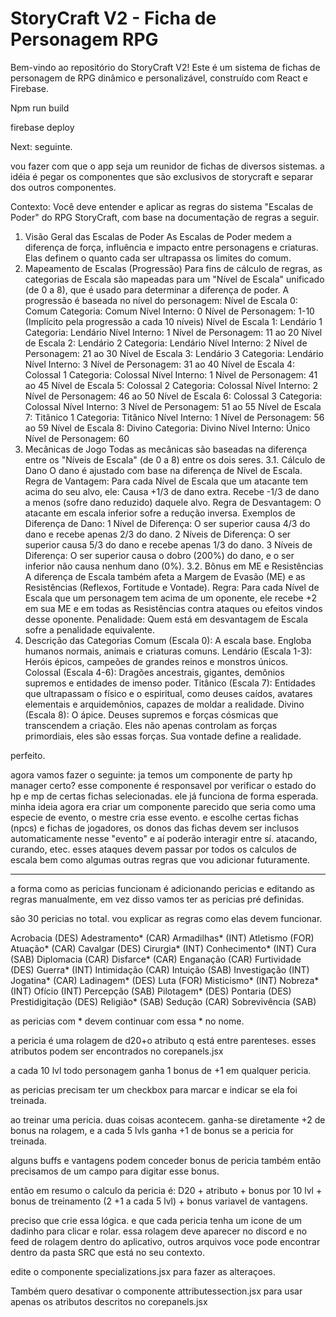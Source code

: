# StoryCraft V2 - Ficha de Personagem RPG

Bem-vindo ao repositório do StoryCraft V2! Este é um sistema de fichas de personagem de RPG dinâmico e personalizável, construído com React e Firebase.

Npm run build

firebase deploy

Next:
seguinte. 

vou fazer com que o app seja um reunidor de fichas de diversos sistemas. a idéia é pegar os componentes que são exclusivos de storycraft e separar dos outros componentes. 



Contexto: Você deve entender e aplicar as regras do sistema "Escalas de Poder" do RPG StoryCraft, com base na documentação de regras a seguir.
1. Visão Geral das Escalas de Poder
As Escalas de Poder medem a diferença de força, influência e impacto entre personagens e criaturas. Elas definem o quanto cada ser ultrapassa os limites do comum.
2. Mapeamento de Escalas (Progressão)
Para fins de cálculo de regras, as categorias de Escala são mapeadas para um "Nível de Escala" unificado (de 0 a 8), que é usado para determinar a diferença de poder. A progressão é baseada no nível do personagem:
Nível de Escala 0: Comum
Categoria: Comum
Nível Interno: 0
Nível de Personagem: 1-10 (Implícito pela progressão a cada 10 níveis)
Nível de Escala 1: Lendário 1
Categoria: Lendário
Nível Interno: 1
Nível de Personagem: 11 ao 20
Nível de Escala 2: Lendário 2
Categoria: Lendário
Nível Interno: 2
Nível de Personagem: 21 ao 30
Nível de Escala 3: Lendário 3
Categoria: Lendário
Nível Interno: 3
Nível de Personagem: 31 ao 40
Nível de Escala 4: Colossal 1
Categoria: Colossal
Nível Interno: 1
Nível de Personagem: 41 ao 45
Nível de Escala 5: Colossal 2
Categoria: Colossal
Nível Interno: 2
Nível de Personagem: 46 ao 50
Nível de Escala 6: Colossal 3
Categoria: Colossal
Nível Interno: 3
Nível de Personagem: 51 ao 55
Nível de Escala 7: Titânico 1
Categoria: Titânico
Nível Interno: 1
Nível de Personagem: 56 ao 59
Nível de Escala 8: Divino
Categoria: Divino
Nível Interno: Único
Nível de Personagem: 60
3. Mecânicas de Jogo
Todas as mecânicas são baseadas na diferença entre os "Níveis de Escala" (de 0 a 8) entre os dois seres.
3.1. Cálculo de Dano
O dano é ajustado com base na diferença de Nível de Escala.
Regra de Vantagem: Para cada Nível de Escala que um atacante tem acima do seu alvo, ele:
Causa +1/3 de dano extra.
Recebe -1/3 de dano a menos (sofre dano reduzido) daquele alvo.
Regra de Desvantagem: O atacante em escala inferior sofre a redução inversa.
Exemplos de Diferença de Dano:
1 Nível de Diferença: O ser superior causa $4/3$ do dano e recebe apenas $2/3$ do dano.
2 Níveis de Diferença: O ser superior causa $5/3$ do dano e recebe apenas $1/3$ do dano.
3 Níveis de Diferença: O ser superior causa o dobro (200%) do dano, e o ser inferior não causa nenhum dano (0%).
3.2. Bônus em ME e Resistências
A diferença de Escala também afeta a Margem de Evasão (ME) e as Resistências (Reflexos, Fortitude e Vontade).
Regra: Para cada Nível de Escala que um personagem tem acima de um oponente, ele recebe +2 em sua ME e em todas as Resistências contra ataques ou efeitos vindos desse oponente.
Penalidade: Quem está em desvantagem de Escala sofre a penalidade equivalente.
4. Descrição das Categorias
Comum (Escala 0): A escala base. Engloba humanos normais, animais e criaturas comuns.
Lendário (Escala 1-3): Heróis épicos, campeões de grandes reinos e monstros únicos.
Colossal (Escala 4-6): Dragões ancestrais, gigantes, demônios supremos e entidades de imenso poder.
Titânico (Escala 7): Entidades que ultrapassam o físico e o espiritual, como deuses caídos, avatares elementais e arquidemônios, capazes de moldar a realidade.
Divino (Escala 8): O ápice. Deuses supremos e forças cósmicas que transcendem a criação. Eles não apenas controlam as forças primordiais, eles são essas forças. Sua vontade define a realidade.



perfeito.

agora vamos fazer o seguinte: ja temos um componente de party hp manager certo? esse componente é responsavel por verificar o estado do hp e mp de certas fichas selecionadas. ele já funciona de forma esperada. 
minha ideia agora era criar um componente parecido que seria como uma especie de evento, o mestre cria esse evento. e escolhe certas fichas (npcs)  e fichas de jogadores, os donos das fichas devem ser inclusos automaticamente nesse "evento" e aí poderão interagir entre sí. atacando, curando, etec. esses ataques devem passar por todos os calculos de escala bem como algumas outras regras que vou adicionar futuramente.

----

a forma como as pericias funcionam é adicionando pericias e editando as regras manualmente, em vez disso vamos ter as pericias pré definidas.

são 30 pericias no total. vou explicar as regras como elas devem funcionar.

Acrobacia (DES) Adestramento* (CAR) Armadilhas* (INT) Atletismo (FOR) Atuação* (CAR) Cavalgar (DES) Cirurgia* (INT) Conhecimento* (INT) Cura (SAB) Diplomacia (CAR) Disfarce* (CAR) Enganação (CAR) Furtividade (DES) Guerra* (INT) Intimidação (CAR) Intuição (SAB) Investigação (INT) Jogatina* (CAR) Ladinagem* (DES) Luta (FOR) Misticismo* (INT) Nobreza* (INT) Ofício (INT) Percepção (SAB) Pilotagem* (DES) Pontaria (DES) Prestidigitação (DES) Religião* (SAB) Sedução (CAR) Sobrevivência (SAB)

as pericias com * devem continuar com essa * no nome.

a pericia é uma rolagem de d20+o atributo q está entre parenteses. esses atributos podem ser encontrados no corepanels.jsx

a cada 10 lvl todo personagem ganha 1 bonus de +1 em qualquer pericia.

as pericias precisam ter um checkbox para marcar e indicar se ela foi treinada.

ao treinar uma pericia. duas coisas acontecem. ganha-se diretamente +2 de bonus na rolagem, e a cada 5 lvls ganha +1 de bonus se a pericia for treinada.

alguns buffs e vantagens podem conceder bonus de pericia também então precisamos de um campo para digitar esse bonus.

então em resumo o calculo da pericia é: D20 + atributo + bonus por 10 lvl + bonus de treinamento (2 +1 a cada 5 lvl) + bonus variavel de vantagens.

preciso que crie essa lógica. e que cada pericia tenha um icone de um dadinho para clicar e rolar. essa rolagem deve aparecer no discord e no feed de rolagem dentro do aplicativo, outros arquivos voce pode encontrar dentro da pasta SRC que está no seu contexto.

edite o componente specializations.jsx para fazer as alteraçoes.

Também quero desativar o componente attributessection.jsx para usar apenas os atributos descritos no corepanels.jsx